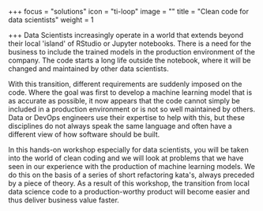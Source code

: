 +++
focus = "solutions"
icon = "ti-loop"
image = ""
title = "Clean code for data scientists"
weight = 1

+++
Data Scientists increasingly operate in a world that extends beyond their local 'island' of RStudio or Jupyter notebooks. There is a need for the business to include the trained models in the production environment of the company. The code starts a long life outside the notebook, where it will be changed and maintained by other data scientists.

With this transition, different requirements are suddenly imposed on the code. Where the goal was first to develop a machine learning model that is as accurate as possible, it now appears that the code cannot simply be included in a production environment or is not so well maintained by others. Data or DevOps engineers use their expertise to help with this, but these disciplines do not always speak the same language and often have a different view of how software should be built.

In this hands-on workshop especially for data scientists, you will be taken into the world of clean coding and we will look at problems that we have seen in our experience with the production of machine learning models. We do this on the basis of a series of short refactoring kata's, always preceded by a piece of theory. As a result of this workshop, the transition from local data science code to a production-worthy product will become easier and thus deliver business value faster.